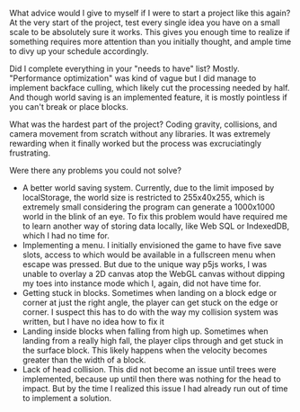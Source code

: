 What advice would I give to myself if I were to start a project like this again?
    At the very start of the project, test every single idea you have on a small scale to be absolutely sure it works. This gives you enough time to realize if something requires more attention than you initially thought, and ample time to divy up your schedule accordingly.

Did I complete everything in your "needs to have" list?
    Mostly. "Performance optimization" was kind of vague but I did manage to implement backface culling, which likely cut the processing needed by half. And though world saving is an implemented feature, it is mostly pointless if you can't break or place blocks.

What was the hardest part of the project?
    Coding gravity, collisions, and camera movement from scratch without any libraries. It was extremely rewarding when it finally worked but the process was excruciatingly frustrating.

Were there any problems you could not solve?
-   A better world saving system. Currently, due to the limit imposed by localStorage, the world size is restricted to 255x40x255, which is extremely small considering the program can generate a 1000x1000 world in the blink of an eye. To fix this problem would have required me to learn another way of storing data locally, like Web SQL or IndexedDB, which I had no time for.
-   Implementing a menu. I initially envisioned the game to have five save slots, access to which would be available in a fullscreen menu when escape was pressed. But due to the unique way p5js works, I was unable to overlay a 2D canvas atop the WebGL canvas without dipping my toes into instance mode which I, again, did not have time for.
-   Getting stuck in blocks. Sometimes when landing on a block edge or corner at just the right angle, the player can get stuck on the edge or corner. I suspect this has to do with the way my collision system was written, but I have no idea how to fix it
-   Landing inside blocks when falling from high up. Sometimes when landing from a really high fall, the player clips through and get stuck in the surface block. This likely happens when the velocity becomes greater than the width of a block.
-   Lack of head collision. This did not become an issue until trees were implemented, because up until then there was nothing for the head to impact. But by the time I realized this issue I had already run out of time to implement a solution.